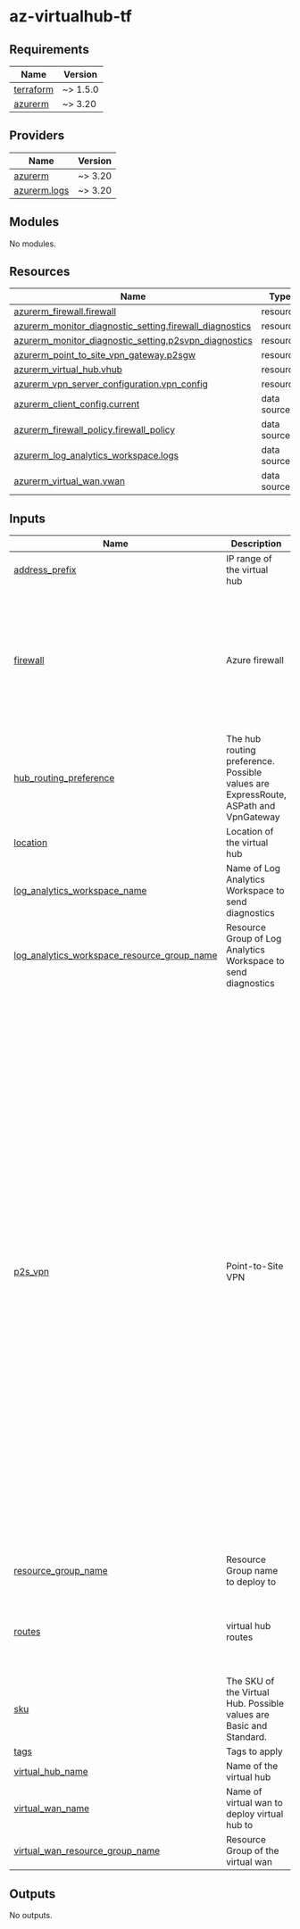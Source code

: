 # az-virtualhub-tf

<!-- BEGIN_TF_DOCS -->
## Requirements

| Name | Version |
|------|---------|
| <a name="requirement_terraform"></a> [terraform](#requirement\_terraform) | ~> 1.5.0 |
| <a name="requirement_azurerm"></a> [azurerm](#requirement\_azurerm) | ~> 3.20 |

## Providers

| Name | Version |
|------|---------|
| <a name="provider_azurerm"></a> [azurerm](#provider\_azurerm) | ~> 3.20 |
| <a name="provider_azurerm.logs"></a> [azurerm.logs](#provider\_azurerm.logs) | ~> 3.20 |

## Modules

No modules.

## Resources

| Name | Type |
|------|------|
| [azurerm_firewall.firewall](https://registry.terraform.io/providers/hashicorp/azurerm/latest/docs/resources/firewall) | resource |
| [azurerm_monitor_diagnostic_setting.firewall_diagnostics](https://registry.terraform.io/providers/hashicorp/azurerm/latest/docs/resources/monitor_diagnostic_setting) | resource |
| [azurerm_monitor_diagnostic_setting.p2svpn_diagnostics](https://registry.terraform.io/providers/hashicorp/azurerm/latest/docs/resources/monitor_diagnostic_setting) | resource |
| [azurerm_point_to_site_vpn_gateway.p2sgw](https://registry.terraform.io/providers/hashicorp/azurerm/latest/docs/resources/point_to_site_vpn_gateway) | resource |
| [azurerm_virtual_hub.vhub](https://registry.terraform.io/providers/hashicorp/azurerm/latest/docs/resources/virtual_hub) | resource |
| [azurerm_vpn_server_configuration.vpn_config](https://registry.terraform.io/providers/hashicorp/azurerm/latest/docs/resources/vpn_server_configuration) | resource |
| [azurerm_client_config.current](https://registry.terraform.io/providers/hashicorp/azurerm/latest/docs/data-sources/client_config) | data source |
| [azurerm_firewall_policy.firewall_policy](https://registry.terraform.io/providers/hashicorp/azurerm/latest/docs/data-sources/firewall_policy) | data source |
| [azurerm_log_analytics_workspace.logs](https://registry.terraform.io/providers/hashicorp/azurerm/latest/docs/data-sources/log_analytics_workspace) | data source |
| [azurerm_virtual_wan.vwan](https://registry.terraform.io/providers/hashicorp/azurerm/latest/docs/data-sources/virtual_wan) | data source |

## Inputs

| Name | Description | Type | Default | Required |
|------|-------------|------|---------|:--------:|
| <a name="input_address_prefix"></a> [address\_prefix](#input\_address\_prefix) | IP range of the virtual hub | `string` | n/a | yes |
| <a name="input_firewall"></a> [firewall](#input\_firewall) | Azure firewall | <pre>object(<br>    {<br>      name                       = string<br>      sku                        = optional(string, "Standard")<br>      policy_name                = string<br>      policy_resource_group_name = string<br>      threat_intel_mode          = optional(string, "Deny")<br>      zone_redundant             = optional(bool, true)<br>      public_ip_count            = number<br>    }<br>  )</pre> | n/a | yes |
| <a name="input_hub_routing_preference"></a> [hub\_routing\_preference](#input\_hub\_routing\_preference) | The hub routing preference. Possible values are ExpressRoute, ASPath and VpnGateway | `string` | `"ExpressRoute"` | no |
| <a name="input_location"></a> [location](#input\_location) | Location of the virtual hub | `string` | n/a | yes |
| <a name="input_log_analytics_workspace_name"></a> [log\_analytics\_workspace\_name](#input\_log\_analytics\_workspace\_name) | Name of Log Analytics Workspace to send diagnostics | `string` | n/a | yes |
| <a name="input_log_analytics_workspace_resource_group_name"></a> [log\_analytics\_workspace\_resource\_group\_name](#input\_log\_analytics\_workspace\_resource\_group\_name) | Resource Group of Log Analytics Workspace to send diagnostics | `string` | n/a | yes |
| <a name="input_p2s_vpn"></a> [p2s\_vpn](#input\_p2s\_vpn) | Point-to-Site VPN | <pre>object(<br>    {<br>      vpn_server_configuration_name = string<br>      vpn_authentication_types      = optional(list(string), ["AAD"])<br>      vpn_protocols                 = optional(list(string), ["OpenVPN"])<br>      ipsec_policy = optional(object({<br>        dh_group               = string<br>        ike_encryption         = string<br>        ike_integrity          = string<br>        ipsec_encryption       = string<br>        ipsec_integrity        = string<br>        pfs_group              = string<br>        sa_lifetime_seconds    = number<br>        sa_data_size_kilobytes = number<br>      }))<br>      azure_active_directory_authentication = optional(object({<br>        issuer = string<br>      }))<br>      client_root_certificates = optional(list(object({<br>        name             = string<br>        public_cert_data = string<br>      })))<br>      client_revoked_certificates = optional(list(object({<br>        name       = string<br>        thumbprint = string<br>      })))<br>      vpn_gateway_name                    = string<br>      scale_unit                          = number<br>      dns_servers                         = optional(list(string))<br>      routing_preference_internet_enabled = optional(bool, false)<br>      connection_configuration_name       = string<br>      internet_security_enabled           = optional(bool, false)<br>      client_address_pool_prefixes        = optional(list(string))<br>      route = optional(object({<br>        associated_route_table_id = string<br>        inbound_route_map_id      = optional(string)<br>        outbound_route_map_id     = optional(string)<br>        propagated_route_table = optional(object({<br>          ids    = list(string)<br>          labels = optional(list(string))<br>        }))<br>      }))<br>    }<br>  )</pre> | `null` | no |
| <a name="input_resource_group_name"></a> [resource\_group\_name](#input\_resource\_group\_name) | Resource Group name to deploy to | `string` | n/a | yes |
| <a name="input_routes"></a> [routes](#input\_routes) | virtual hub routes | <pre>list(object(<br>    {<br>      name                = string<br>      address_prefixes    = list(string)<br>      next_hop_ip_address = string<br>    }<br>  ))</pre> | `[]` | no |
| <a name="input_sku"></a> [sku](#input\_sku) | The SKU of the Virtual Hub. Possible values are Basic and Standard. | `string` | `"Standard"` | no |
| <a name="input_tags"></a> [tags](#input\_tags) | Tags to apply | `map(string)` | n/a | yes |
| <a name="input_virtual_hub_name"></a> [virtual\_hub\_name](#input\_virtual\_hub\_name) | Name of the virtual hub | `string` | n/a | yes |
| <a name="input_virtual_wan_name"></a> [virtual\_wan\_name](#input\_virtual\_wan\_name) | Name of virtual wan to deploy virtual hub to | `string` | n/a | yes |
| <a name="input_virtual_wan_resource_group_name"></a> [virtual\_wan\_resource\_group\_name](#input\_virtual\_wan\_resource\_group\_name) | Resource Group of the virtual wan | `string` | n/a | yes |

## Outputs

No outputs.
<!-- END_TF_DOCS -->